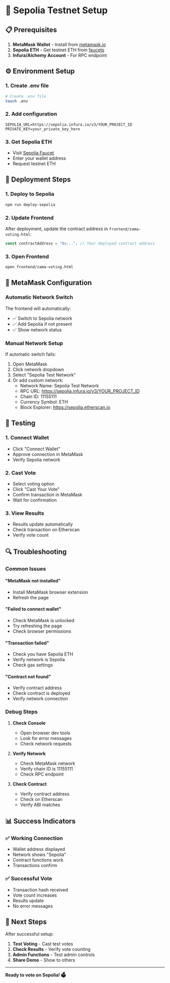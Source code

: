 # 🔗 Sepolia Testnet Setup

## 📋 Prerequisites

1. **MetaMask Wallet** - Install from [metamask.io](https://metamask.io)
2. **Sepolia ETH** - Get testnet ETH from [faucets](https://sepoliafaucet.com)
3. **Infura/Alchemy Account** - For RPC endpoint

## ⚙️ Environment Setup

### 1. Create .env file
```bash
# Create .env file
touch .env
```

### 2. Add configuration
```env
SEPOLIA_URL=https://sepolia.infura.io/v3/YOUR_PROJECT_ID
PRIVATE_KEY=your_private_key_here
```

### 3. Get Sepolia ETH
- Visit [Sepolia Faucet](https://sepoliafaucet.com)
- Enter your wallet address
- Request testnet ETH

## 🚀 Deployment Steps

### 1. Deploy to Sepolia
```bash
npm run deploy-sepolia
```

### 2. Update Frontend
After deployment, update the contract address in `frontend/zama-voting.html`:
```javascript
const contractAddress = "0x..."; // Your deployed contract address
```

### 3. Open Frontend
```bash
open frontend/zama-voting.html
```

## 🔧 MetaMask Configuration

### Automatic Network Switch
The frontend will automatically:
- ✅ Switch to Sepolia network
- ✅ Add Sepolia if not present
- ✅ Show network status

### Manual Network Setup
If automatic switch fails:
1. Open MetaMask
2. Click network dropdown
3. Select "Sepolia Test Network"
4. Or add custom network:
   - Network Name: Sepolia Test Network
   - RPC URL: https://sepolia.infura.io/v3/YOUR_PROJECT_ID
   - Chain ID: 11155111
   - Currency Symbol: ETH
   - Block Explorer: https://sepolia.etherscan.io

## 🧪 Testing

### 1. Connect Wallet
- Click "Connect Wallet"
- Approve connection in MetaMask
- Verify Sepolia network

### 2. Cast Vote
- Select voting option
- Click "Cast Your Vote"
- Confirm transaction in MetaMask
- Wait for confirmation

### 3. View Results
- Results update automatically
- Check transaction on Etherscan
- Verify vote count

## 🔍 Troubleshooting

### Common Issues

#### "MetaMask not installed"
- Install MetaMask browser extension
- Refresh the page

#### "Failed to connect wallet"
- Check MetaMask is unlocked
- Try refreshing the page
- Check browser permissions

#### "Transaction failed"
- Check you have Sepolia ETH
- Verify network is Sepolia
- Check gas settings

#### "Contract not found"
- Verify contract address
- Check contract is deployed
- Verify network connection

### Debug Steps

1. **Check Console**
   - Open browser dev tools
   - Look for error messages
   - Check network requests

2. **Verify Network**
   - Check MetaMask network
   - Verify chain ID is 11155111
   - Check RPC endpoint

3. **Check Contract**
   - Verify contract address
   - Check on Etherscan
   - Verify ABI matches

## 📊 Success Indicators

### ✅ Working Connection
- Wallet address displayed
- Network shows "Sepolia"
- Contract functions work
- Transactions confirm

### ✅ Successful Vote
- Transaction hash received
- Vote count increases
- Results update
- No error messages

## 🎯 Next Steps

After successful setup:
1. **Test Voting** - Cast test votes
2. **Check Results** - Verify vote counting
3. **Admin Functions** - Test admin controls
4. **Share Demo** - Show to others

---

**Ready to vote on Sepolia! 🗳️**
